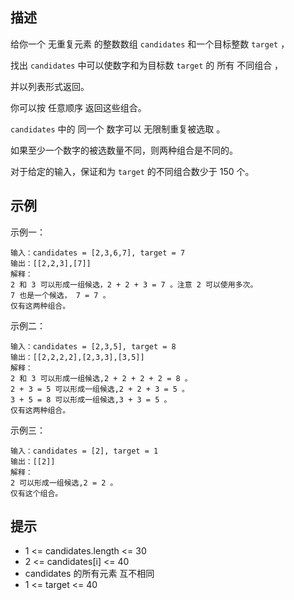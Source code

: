 ## 描述
给你一个 无重复元素 的整数数组 `candidates` 和一个目标整数 `target` ，

找出 `candidates` 中可以使数字和为目标数 `target` 的 所有 不同组合 ，

并以列表形式返回。

你可以按 任意顺序 返回这些组合。

`candidates` 中的 同一个 数字可以 无限制重复被选取 。

如果至少一个数字的被选数量不同，则两种组合是不同的。

对于给定的输入，保证和为 `target` 的不同组合数少于 150 个。

## 示例

示例一：

```
输入：candidates = [2,3,6,7], target = 7
输出：[[2,2,3],[7]]
解释：
2 和 3 可以形成一组候选，2 + 2 + 3 = 7 。注意 2 可以使用多次。
7 也是一个候选， 7 = 7 。
仅有这两种组合。
```

示例二：

```
输入：candidates = [2,3,5], target = 8
输出：[[2,2,2,2],[2,3,3],[3,5]]
解释：
2 和 3 可以形成一组候选,2 + 2 + 2 + 2 = 8 。
2 + 3 = 5 可以形成一组候选,2 + 2 + 3 = 5 。
3 + 5 = 8 可以形成一组候选,3 + 3 = 5 。
仅有这两种组合。
```

示例三：

```
输入：candidates = [2], target = 1
输出：[[2]]
解释：
2 可以形成一组候选,2 = 2 。
仅有这个组合。
```

## 提示
- 1 <= candidates.length <= 30
- 2 <= candidates[i] <= 40
- candidates 的所有元素 互不相同
- 1 <= target <= 40